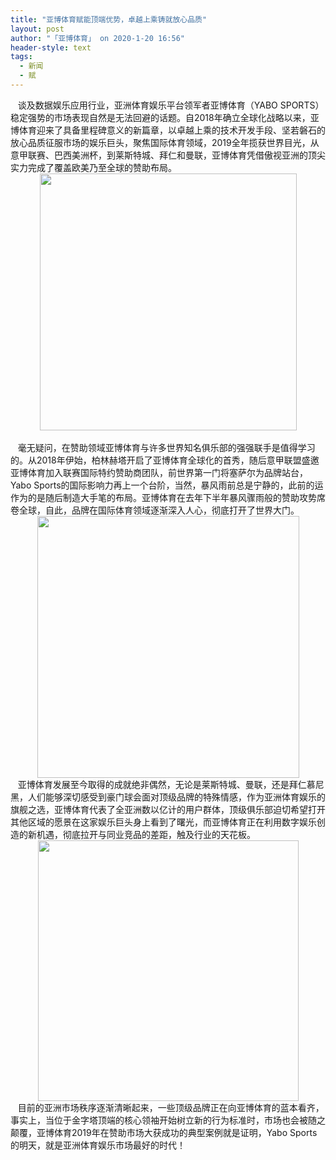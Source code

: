 ```yaml
---
title: "亚博体育赋能顶端优势，卓越上乘铸就放心品质"
layout: post
author: "「亚博体育」 on 2020-1-20 16:56"
header-style: text
tags:
  - 新闻
  - 赋
---
```


<head></head>
<body>
 <div align="left"> 
  <font face="&amp;quot">&nbsp; &nbsp;谈及数据娱乐应用行业，亚洲体育娱乐平台领军者亚博体育（YABO SPORTS）稳定强势的市场表现自然是无法回避的话题。自2018年确立全球化战略以来，亚博体育迎来了具备里程碑意义的新篇章，以卓越上乘的技术开发手段、坚若磐石的放心品质征服市场的娱乐巨头，聚焦国际体育领域，2019全年揽获世界目光，从意甲联赛、巴西美洲杯，到莱斯特城、拜仁和曼联，亚博体育凭借傲视亚洲的顶尖实力完成了覆盖欧美乃至全球的赞助布局。</font> 
 </div> 
 <div align="center"> 
  <ignore_js_op> 
   <img aid="1328537" src="https://bbs.boniu123.cc/data/attachment/forum/202001/20/164410hocu08yls8y8lonl.png" zoomfile="data/attachment/forum/202001/20/164410hocu08yls8y8lonl.png" file="data/attachment/forum/202001/20/164410hocu08yls8y8lonl.png" width="411" inpost="1"> 
   <div class="tip tip_4 aimg_tip" id="aimg_1328537_menu" style="position: absolute; display: none" disautofocus="true"> 
    <div class="xs0"> 
     <p><strong>1.png</strong> <em class="xg1">(160.45 KB, 下载次数: 0)</em></p> 
     <p> <a href="forum.php?mod=attachment&amp;aid=MTMyODUzN3wzYzhlY2FhY3wxNTc5NTEzOTgwfDB8NTU0Mzg0&amp;nothumb=yes" target="_blank">下载附件</a> &nbsp;<a href="javascript:;" onclick="showWindow(this.id, this.getAttribute('url'), 'get', 0);" id="savephoto_1328537" url="home.php?mod=spacecp&amp;ac=album&amp;op=saveforumphoto&amp;aid=1328537&amp;handlekey=savephoto_1328537">保存到相册</a> </p> 
     <p class="xg1 y"><span title="2020-1-20 16:44">1&nbsp;小时前</span> 上传</p> 
    </div> 
    <div class="tip_horn"></div> 
   </div> 
  </ignore_js_op> 
 </div> 
 <div align="left"> 
  <font face="&amp;quot">&nbsp; &nbsp;&nbsp; &nbsp;&nbsp; &nbsp;&nbsp; &nbsp;&nbsp; &nbsp;&nbsp; &nbsp;&nbsp; &nbsp;&nbsp; &nbsp;&nbsp; &nbsp;&nbsp; &nbsp;</font> 
 </div> 
 <div align="left"> 
  <font face="&amp;quot">&nbsp; &nbsp;毫无疑问，在赞助领域亚博体育与许多世界知名俱乐部的强强联手是值得学习的。从2018年伊始，柏林赫塔开启了亚博体育全球化的首秀，随后意甲联盟盛邀亚博体育加入联赛国际特约赞助商团队，前世界第一门将塞萨尔为品牌站台，Yabo Sports的国际影响力再上一个台阶，当然，暴风雨前总是宁静的，此前的运作为的是随后制造大手笔的布局。亚博体育在去年下半年暴风骤雨般的赞助攻势席卷全球，自此，品牌在国际体育领域逐渐深入人心，彻底打开了世界大门。</font> 
 </div> 
 <div align="center"> 
  <ignore_js_op> 
   <img aid="1328538" src="https://bbs.boniu123.cc/data/attachment/forum/202001/20/164427i8l4lh4n6gdl6ykk.png" zoomfile="data/attachment/forum/202001/20/164427i8l4lh4n6gdl6ykk.png" file="data/attachment/forum/202001/20/164427i8l4lh4n6gdl6ykk.png" width="419" inpost="1"> 
   <div class="tip tip_4 aimg_tip" id="aimg_1328538_menu" style="position: absolute; display: none" disautofocus="true"> 
    <div class="xs0"> 
     <p><strong>2.png</strong> <em class="xg1">(204.03 KB, 下载次数: 0)</em></p> 
     <p> <a href="forum.php?mod=attachment&amp;aid=MTMyODUzOHwyMzY0MzQ0Y3wxNTc5NTEzOTgwfDB8NTU0Mzg0&amp;nothumb=yes" target="_blank">下载附件</a> &nbsp;<a href="javascript:;" onclick="showWindow(this.id, this.getAttribute('url'), 'get', 0);" id="savephoto_1328538" url="home.php?mod=spacecp&amp;ac=album&amp;op=saveforumphoto&amp;aid=1328538&amp;handlekey=savephoto_1328538">保存到相册</a> </p> 
     <p class="xg1 y"><span title="2020-1-20 16:44">1&nbsp;小时前</span> 上传</p> 
    </div> 
    <div class="tip_horn"></div> 
   </div> 
  </ignore_js_op> 
 </div> 
 <div align="left"> 
  <font face="&amp;quot"> </font> 
 </div> 
 <div align="left"> 
  <font face="&amp;quot">&nbsp; &nbsp;亚博体育发展至今取得的成就绝非偶然，无论是莱斯特城、曼联，还是拜仁慕尼黑，人们能够深切感受到豪门球会面对顶级品牌的特殊情感，作为亚洲体育娱乐的旗舰之选，亚博体育代表了全亚洲数以亿计的用户群体，顶级俱乐部迫切希望打开其他区域的愿景在这家娱乐巨头身上看到了曙光，而亚博体育正在利用数字娱乐创造的新机遇，彻底拉开与同业竞品的差距，触及行业的天花板。</font> 
 </div> 
 <div align="center"> 
  <ignore_js_op> 
   <img aid="1328539" src="https://bbs.boniu123.cc/data/attachment/forum/202001/20/164444j1exvct686xj18qw.png" zoomfile="data/attachment/forum/202001/20/164444j1exvct686xj18qw.png" file="data/attachment/forum/202001/20/164444j1exvct686xj18qw.png" width="417" inpost="1"> 
   <div class="tip tip_4 aimg_tip" id="aimg_1328539_menu" style="position: absolute; display: none" disautofocus="true"> 
    <div class="xs0"> 
     <p><strong>3.png</strong> <em class="xg1">(172.51 KB, 下载次数: 0)</em></p> 
     <p> <a href="forum.php?mod=attachment&amp;aid=MTMyODUzOXwzMWFjNjc2NnwxNTc5NTEzOTgwfDB8NTU0Mzg0&amp;nothumb=yes" target="_blank">下载附件</a> &nbsp;<a href="javascript:;" onclick="showWindow(this.id, this.getAttribute('url'), 'get', 0);" id="savephoto_1328539" url="home.php?mod=spacecp&amp;ac=album&amp;op=saveforumphoto&amp;aid=1328539&amp;handlekey=savephoto_1328539">保存到相册</a> </p> 
     <p class="xg1 y"><span title="2020-1-20 16:44">1&nbsp;小时前</span> 上传</p> 
    </div> 
    <div class="tip_horn"></div> 
   </div> 
  </ignore_js_op> 
 </div> 
 <div align="left"> 
  <font face="&amp;quot"> </font> 
 </div> 
 <div align="left"> 
  <font face="&amp;quot">&nbsp; &nbsp;目前的亚洲市场秩序逐渐清晰起来，一些顶级品牌正在向亚博体育的蓝本看齐，事实上，当位于金字塔顶端的核心领袖开始树立新的行为标准时，市场也会被随之颠覆，亚博体育2019年在赞助市场大获成功的典型案例就是证明，Yabo Sports的明天，就是亚洲体育娱乐市场最好的时代！</font> 
 </div>
 <br>
</body>


